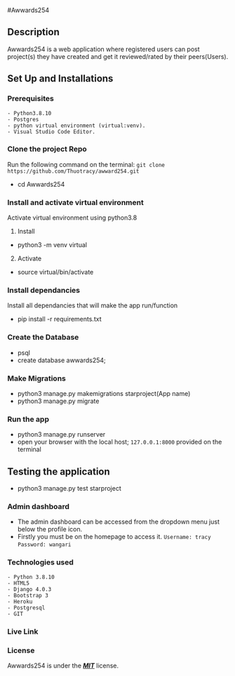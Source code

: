 #Awwards254

## Description
Awwards254 is a web application where registered users can post project(s) they have created and get it reviewed/rated by their peers(Users).


## Set Up and Installations

### Prerequisites
    - Python3.8.10
    - Postgres
    - python virtual environment (virtual:venv).
    - Visual Studio Code Editor.

### Clone the  project Repo
Run the following command on the terminal:
`git clone https://github.com/Thuotracy/awward254.git`
* cd Awwards254

###  Install and activate virtual environment
Activate virtual environment using python3.8 
1. Install
* python3 -m venv virtual
2. Activate
* source virtual/bin/activate

### Install dependancies
Install  all dependancies that will make the app run/function
* pip install -r requirements.txt

### Create the Database
* psql
* create database awwards254;

### Make Migrations
* python3 manage.py makemigrations starproject(App name)
* python3 manage.py migrate

### Run the app
* python3 manage.py runserver
* open your browser with the local host; `127.0.0.1:8000` provided on the terminal

## Testing the application
* python3 manage.py test starproject

### Admin dashboard
* The admin dashboard can be accessed from the dropdown menu just below the profile icon.
* Firstly you must be on the homepage to access it.
`Username: tracy`
`Password: wangari`

### Technologies used
    - Python 3.8.10
    - HTML5
    - Django 4.0.3
    - Bootstrap 3
    - Heroku
    - Postgresql
    - GIT

### Live Link



### License

Awwards254 is under the ***[MIT](LICENSE)*** license.

